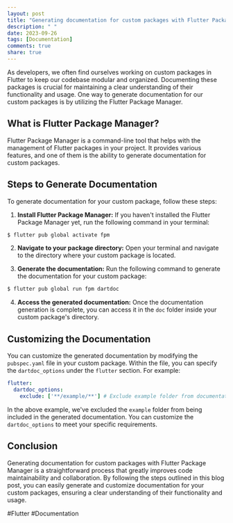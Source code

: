 ```yaml
---
layout: post
title: "Generating documentation for custom packages with Flutter Package Manager"
description: " "
date: 2023-09-26
tags: [Documentation]
comments: true
share: true
---
```


As developers, we often find ourselves working on custom packages in Flutter to keep our codebase modular and organized. Documenting these packages is crucial for maintaining a clear understanding of their functionality and usage. One way to generate documentation for our custom packages is by utilizing the Flutter Package Manager.

## What is Flutter Package Manager?

Flutter Package Manager is a command-line tool that helps with the management of Flutter packages in your project. It provides various features, and one of them is the ability to generate documentation for custom packages.

## Steps to Generate Documentation

To generate documentation for your custom package, follow these steps:

1. **Install Flutter Package Manager:** If you haven't installed the Flutter Package Manager yet, run the following command in your terminal:

```bash
$ flutter pub global activate fpm
```

2. **Navigate to your package directory:** Open your terminal and navigate to the directory where your custom package is located.

3. **Generate the documentation:** Run the following command to generate the documentation for your custom package:

```bash
$ flutter pub global run fpm dartdoc
```

4. **Access the generated documentation:** Once the documentation generation is complete, you can access it in the `doc` folder inside your custom package's directory.

## Customizing the Documentation

You can customize the generated documentation by modifying the `pubspec.yaml` file in your custom package. Within the file, you can specify the `dartdoc_options` under the `flutter` section. For example:

```yaml
flutter:
  dartdoc_options:
    exclude: ['**/example/**'] # Exclude example folder from documentation
```

In the above example, we've excluded the `example` folder from being included in the generated documentation. You can customize the `dartdoc_options` to meet your specific requirements.

## Conclusion

Generating documentation for custom packages with Flutter Package Manager is a straightforward process that greatly improves code maintainability and collaboration. By following the steps outlined in this blog post, you can easily generate and customize documentation for your custom packages, ensuring a clear understanding of their functionality and usage.

#Flutter #Documentation